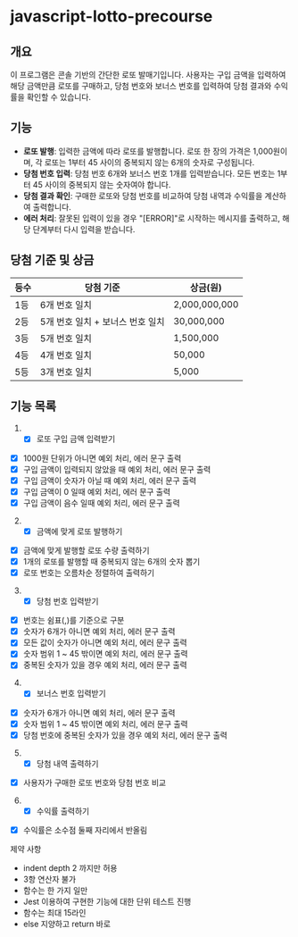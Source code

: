 # javascript-lotto-precourse

## 개요

이 프로그램은 콘솔 기반의 간단한 로또 발매기입니다. 사용자는 구입 금액을 입력하여 해당 금액만큼 로또를 구매하고, 당첨 번호와 보너스 번호를 입력하여 당첨 결과와 수익률을 확인할 수 있습니다.

## 기능

- **로또 발행**: 입력한 금액에 따라 로또를 발행합니다. 로또 한 장의 가격은 1,000원이며, 각 로또는 1부터 45 사이의 중복되지 않는 6개의 숫자로 구성됩니다.
- **당첨 번호 입력**: 당첨 번호 6개와 보너스 번호 1개를 입력받습니다. 모든 번호는 1부터 45 사이의 중복되지 않는 숫자여야 합니다.
- **당첨 결과 확인**: 구매한 로또와 당첨 번호를 비교하여 당첨 내역과 수익률을 계산하여 출력합니다.
- **에러 처리**: 잘못된 입력이 있을 경우 "[ERROR]"로 시작하는 메시지를 출력하고, 해당 단계부터 다시 입력을 받습니다.

## 당첨 기준 및 상금

| 등수 | 당첨 기준                        | 상금(원)      |
| ---- | -------------------------------- | ------------- |
| 1등  | 6개 번호 일치                    | 2,000,000,000 |
| 2등  | 5개 번호 일치 + 보너스 번호 일치 | 30,000,000    |
| 3등  | 5개 번호 일치                    | 1,500,000     |
| 4등  | 4개 번호 일치                    | 50,000        |
| 5등  | 3개 번호 일치                    | 5,000         |

## 기능 목록

1. - [x] 로또 구입 금액 입력받기

- [x] 1000원 단위가 아니면 예외 처리, 에러 문구 출력
- [x] 구입 금액이 입력되지 않았을 때 예외 처리, 에러 문구 출력
- [x] 구입 금액이 숫자가 아닐 때 예외 처리, 에러 문구 출력
- [x] 구입 금액이 0 일때 예외 처리, 에러 문구 출력
- [x] 구입 금액이 음수 일때 예외 처리, 에러 문구 출력

2. - [x] 금액에 맞게 로또 발행하기

- [x] 금액에 맞게 발행할 로또 수량 출력하기
- [x] 1개의 로또를 발행할 때 중복되지 않는 6개의 숫자 뽑기
- [x] 로또 번호는 오름차순 정렬하여 출력하기

3. - [x] 당첨 번호 입력받기

- [x] 번호는 쉼표(,)를 기준으로 구분
- [x] 숫자가 6개가 아니면 예외 처리, 에러 문구 출력
- [x] 모든 값이 숫자가 아니면 예외 처리, 에러 문구 출력
- [x] 숫자 범위 1 ~ 45 밖이면 예외 처리, 에러 문구 출력
- [x] 중복된 숫자가 있을 경우 예외 처리, 에러 문구 출력

4. - [x] 보너스 번호 입력받기

- [x] 숫자가 6개가 아니면 예외 처리, 에러 문구 출력
- [x] 숫자 범위 1 ~ 45 밖이면 예외 처리, 에러 문구 출력
- [x] 당첨 번호에 중복된 숫자가 있을 경우 예외 처리, 에러 문구 출력

5. - [x] 당첨 내역 출력하기

- [x] 사용자가 구매한 로또 번호와 당첨 번호 비교

6. - [x] 수익률 출력하기

- [x] 수익률은 소수점 둘째 자리에서 반올림

제약 사항

- indent depth 2 까지만 허용
- 3항 연산자 불가
- 함수는 한 가지 일만
- Jest 이용하여 구현한 기능에 대한 단위 테스트 진행
- 함수는 최대 15라인
- else 지양하고 return 바로
